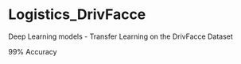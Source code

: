 # Logistics_DrivFacce
Deep Learning models - Transfer Learning on the DrivFacce Dataset 

99% Accuracy
